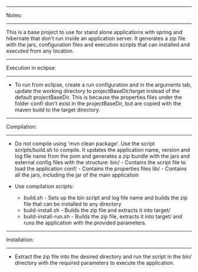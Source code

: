 ******
Notes:
******

This is a base project to use for stand alone applications with spring and hibernate that don't run inside an application server. It generates a zip file with the jars, configuration files and execution scripts that can installed and executed from any location.

*********************
Execution in eclipse:
*********************

- To run from eclipse, create a run configuration and in the arguments tab, update the working directory to projectBaseDir/target instead of the default projectBaseDir. This is because the properties files under the folder conf/ don't exist in the projectBaseDir, but are copied with the maven build to the target directory.

************
Compilation:
************

- Do not compile using 'mvn clean package'. Use the script scripts/build.sh to compile. It updates the application name, version and log file name from the pom and generates a zip bundle with the jars and external config files with the structure:
bin/ - Contains the script file to load the application
conf/ - Contains the properties files
lib/ - Contains all the jars, including the jar of the main application

- Use compilation scripts:
  - build.sh - Sets up the bin script and log file name and builds the zip file that can be installed to any directory
  - build-install.sh - Builds the zip file and extracts it into target/
  - build-install-run.sh - Builds the zip file, extracts it into target/ and runs the application with the provided parameters.

*************
Installation:
*************

- Extract the zip file into the desired directory and run the script in the bin/ directory with the required parameters to execute the application.

